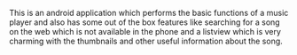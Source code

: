 This is an android application which performs the basic functions of a music player and also has some out of the box features like searching for a song on the web which is not available in the phone and a listview which is very charming with the thumbnails and other useful information about the song.
